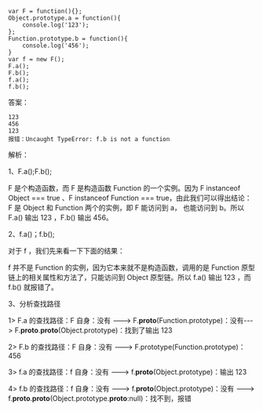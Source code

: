 ```
var F = function(){};
Object.prototype.a = function(){
    console.log('123');
};
Function.prototype.b = function(){
    console.log('456');
}
var f = new F();
F.a();
F.b();
f.a();
f.b();
```


答案：
```
123
456
123
报错：Uncaught TypeError: f.b is not a function
```


解析：

1、F.a();F.b();

F 是个构造函数，而 F 是构造函数 Function 的一个实例。因为 F instanceof  Object === true 、F instanceof Function === true，由此我们可以得出结论：F 是 Object 和 Function 两个的实例，即 F 能访问到 a， 也能访问到 b。所以 F.a() 输出 123 ，F.b() 输出 456。

2、f.a()；f.b();

对于 f ，我们先来看一下下面的结果：

f 并不是 Function 的实例，因为它本来就不是构造函数，调用的是 Function 原型链上的相关属性和方法了，只能访问到 Object 原型链。所以 f.a() 输出 123  ，而 f.b() 就报错了。

3、分析查找路径

1> F.a 的查找路径：F 自身：没有 ---> F.__proto__(Function.prototype)：没有---> F.__proto__.__proto__(Object.prototype)：找到了输出 123

2> F.b 的查找路径：F 自身：没有 ---> F.prototype(Function.prototype)：456

3> f.a 的查找路径：f 自身：没有 ---> f.__proto__(Object.prototype)：输出 123

4> f.b 的查找路径：f 自身：没有 ---> f.__proto__(Object.prototype)：没有 ---> f.__proto__.__proto__(Object.prototype.__proto__:null)：找不到，报错
